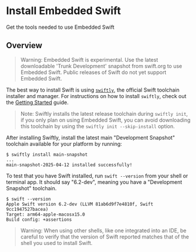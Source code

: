 # Install Embedded Swift

Get the tools needed to use Embedded Swift

## Overview

> Warning: Embedded Swift is experimental. Use the latest downloadable 'Trunk Development' snapshot from swift.org to use Embedded Swift. Public releases of Swift do not yet support Embedded Swift.

The best way to install Swift is using [`swiftly`](http://github.com/swiftlang/swiftly), the official Swift toolchain installer and manager. For instructions on how to install `swiftly`, check out the [Getting Started](https://www.swift.org/swiftly/documentation/swiftly/getting-started) guide.

> Note: Swiftly installs the latest release toolchain during `swiftly init`, if you only plan on using Embedded Swift, you can avoid downloading this toolchain by using the `swiftly init --skip-install` option. 

After installing Swiftly, install the latest main "Development Snapshot" toolchain available for your platform by running:

```shell
$ swiftly install main-snapshot
...
main-snapshot-2025-04-12 installed successfully!
```

To test that you have Swift installed, run `swift --version` from your shell or terminal app. It should say "6.2-dev", meaning you have a "Development Snapshot" toolchain.

```shell
$ swift --version
Apple Swift version 6.2-dev (LLVM 81ab6d9f7e4810f, Swift 9cc1947527bacea)
Target: arm64-apple-macosx15.0
Build config: +assertions
```

> Warning: When using other shells, like one integrated into an IDE, be careful to verify that the version of Swift reported matches that of the shell you used to install Swift.
